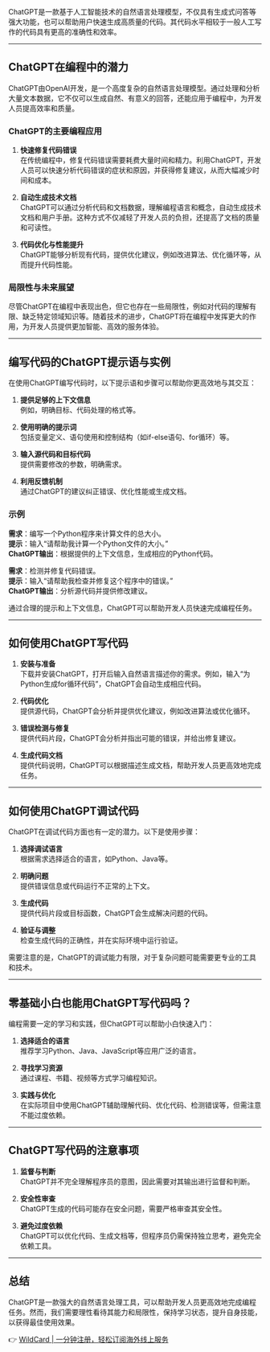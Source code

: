 ChatGPT是一款基于人工智能技术的自然语言处理模型，不仅具有生成式问答等强大功能，也可以帮助用户快速生成高质量的代码。其代码水平相较于一般人工写作的代码具有更高的准确性和效率。

---

## ChatGPT在编程中的潜力

ChatGPT由OpenAI开发，是一个高度复杂的自然语言处理模型。通过处理和分析大量文本数据，它不仅可以生成自然、有意义的回答，还能应用于编程中，为开发人员提高效率和质量。

### ChatGPT的主要编程应用

1. **快速修复代码错误**  
   在传统编程中，修复代码错误需要耗费大量时间和精力。利用ChatGPT，开发人员可以快速分析代码错误的症状和原因，并获得修复建议，从而大幅减少时间和成本。

2. **自动生成技术文档**  
   ChatGPT可以通过分析代码和文档数据，理解编程语言和概念，自动生成技术文档和用户手册。这种方式不仅减轻了开发人员的负担，还提高了文档的质量和可读性。

3. **代码优化与性能提升**  
   ChatGPT能够分析现有代码，提供优化建议，例如改进算法、优化循环等，从而提升代码性能。

### 局限性与未来展望

尽管ChatGPT在编程中表现出色，但它也存在一些局限性，例如对代码的理解有限、缺乏特定领域知识等。随着技术的进步，ChatGPT将在编程中发挥更大的作用，为开发人员提供更加智能、高效的服务体验。

---

## 编写代码的ChatGPT提示语与实例

在使用ChatGPT编写代码时，以下提示语和步骤可以帮助你更高效地与其交互：

1. **提供足够的上下文信息**  
   例如，明确目标、代码处理的格式等。

2. **使用明确的提示词**  
   包括变量定义、语句使用和控制结构（如if-else语句、for循环）等。

3. **输入源代码和目标代码**  
   提供需要修改的参数，明确需求。

4. **利用反馈机制**  
   通过ChatGPT的建议纠正错误、优化性能或生成文档。

### 示例

**需求**：编写一个Python程序来计算文件的总大小。  
**提示**：输入“请帮助我计算一个Python文件的大小。”  
**ChatGPT输出**：根据提供的上下文信息，生成相应的Python代码。

**需求**：检测并修复代码错误。  
**提示**：输入“请帮助我检查并修复这个程序中的错误。”  
**ChatGPT输出**：分析源代码并提供修改建议。

通过合理的提示和上下文信息，ChatGPT可以帮助开发人员快速完成编程任务。

---

## 如何使用ChatGPT写代码

1. **安装与准备**  
   下载并安装ChatGPT，打开后输入自然语言描述你的需求。例如，输入“为Python生成for循环代码”，ChatGPT会自动生成相应代码。

2. **代码优化**  
   提供源代码，ChatGPT会分析并提供优化建议，例如改进算法或优化循环。

3. **错误检测与修复**  
   提供代码片段，ChatGPT会分析并指出可能的错误，并给出修复建议。

4. **生成代码文档**  
   提供代码说明，ChatGPT可以根据描述生成文档，帮助开发人员更高效地完成任务。

---

## 如何使用ChatGPT调试代码

ChatGPT在调试代码方面也有一定的潜力。以下是使用步骤：

1. **选择调试语言**  
   根据需求选择适合的语言，如Python、Java等。

2. **明确问题**  
   提供错误信息或代码运行不正常的上下文。

3. **生成代码**  
   提供代码片段或目标函数，ChatGPT会生成解决问题的代码。

4. **验证与调整**  
   检查生成代码的正确性，并在实际环境中运行验证。

需要注意的是，ChatGPT的调试能力有限，对于复杂问题可能需要更专业的工具和技术。

---

## 零基础小白也能用ChatGPT写代码吗？

编程需要一定的学习和实践，但ChatGPT可以帮助小白快速入门：

1. **选择适合的语言**  
   推荐学习Python、Java、JavaScript等应用广泛的语言。

2. **寻找学习资源**  
   通过课程、书籍、视频等方式学习编程知识。

3. **实践与优化**  
   在实际项目中使用ChatGPT辅助理解代码、优化代码、检测错误等，但需注意不能过度依赖。

---

## ChatGPT写代码的注意事项

1. **监督与判断**  
   ChatGPT并不完全理解程序员的意图，因此需要对其输出进行监督和判断。

2. **安全性审查**  
   ChatGPT生成的代码可能存在安全问题，需要严格审查其安全性。

3. **避免过度依赖**  
   ChatGPT可以优化代码、生成文档等，但程序员仍需保持独立思考，避免完全依赖工具。

---

## 总结

ChatGPT是一款强大的自然语言处理工具，可以帮助开发人员更高效地完成编程任务。然而，我们需要理性看待其能力和局限性，保持学习状态，提升自身技能，以获得最佳使用效果。

👉 [WildCard | 一分钟注册，轻松订阅海外线上服务](https://bit.ly/bewildcard)